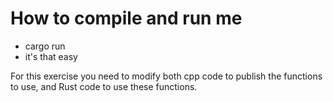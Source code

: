 # How to compile and run me

- cargo run
- it's that easy

For this exercise you need to modify both cpp code to publish the functions to use, and Rust code to use these functions.